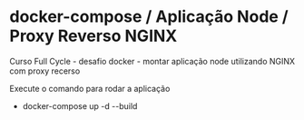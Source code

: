 # docker-compose / Aplicação Node / Proxy Reverso NGINX
Curso Full Cycle - desafio docker - montar aplicação node utilizando NGINX com proxy recerso 

Execute o comando para rodar a aplicação <br/>
* docker-compose up -d --build


